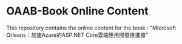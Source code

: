 # OAAB-Book Online Content

This repository contains the online content for the book : "Microsoft Orleans：加速Azure的ASP.NET Core雲端應用開發推進器"
